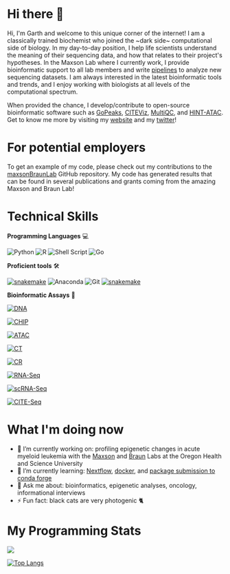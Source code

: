 # Hi there 👋

Hi, I'm Garth and welcome to this unique corner of the internet! I am a classically trained biochemist who joined the ~dark side~ computational side of biology. In my day-to-day position, I help life scientists understand the meaning of their sequencing data, and how that relates to their project's hypotheses. In the Maxson Lab where I currently work, I provide bioinformatic support to all lab members and write [pipelines](github.com/maxsonBraunLab) to analyze new sequencing datasets. I am always interested in the latest bioinformatic tools and trends, and I enjoy working with biologists at all levels of the computational spectrum. 

When provided the chance, I develop/contribute to open-source bioinformatic software such as [GoPeaks](https://github.com/maxsonBraunLab/gopeaks), [CITEViz](https://github.com/maxsonBraunLab/CITEViz), [MultiQC](https://github.com/ewels/MultiQC), and [HINT-ATAC](https://github.com/CostaLab/reg-gen). Get to know me more by visiting my [website](https://gartician.github.io/) and my [twitter](https://twitter.com/KongGarth)! 

# For potential employers

To get an example of my code, please check out my contributions to the [maxsonBraunLab](https://github.com/maxsonBraunLab/) GitHub repository. My code has generated results that can be found in several publications and grants coming from the amazing Maxson and Braun Lab!

# Technical Skills

**Programming Languages** 💻

![Python](https://img.shields.io/badge/python-3670A0?style=for-the-badge&logo=python&logoColor=ffdd54) ![R](https://img.shields.io/badge/r-%23276DC3.svg?style=for-the-badge&logo=r&logoColor=white)  ![Shell Script](https://img.shields.io/badge/shell_script-%23121011.svg?style=for-the-badge&logo=gnu-bash&logoColor=white) ![Go](https://img.shields.io/badge/go-%2300ADD8.svg?style=for-the-badge&logo=go&logoColor=white)

**Proficient tools** 🛠️

[![snakemake](https://img.shields.io/badge/snakemake->=""?style=for-the-badge&logo=python)](https://shields.io/) ![Anaconda](https://img.shields.io/badge/Anaconda-%2344A833.svg?style=for-the-badge&logo=anaconda&logoColor=white) ![Git](https://img.shields.io/badge/git-%23F05033.svg?style=for-the-badge&logo=git&logoColor=white) [![snakemake](https://img.shields.io/badge/Seurat->=""?style=for-the-badge&logo=python)](https://shields.io/)

**Bioinformatic Assays** 🧬

[![DNA](https://img.shields.io/badge/DNA-DNA--Seq-red?style=for-the-badge)](https://shields.io/)

[![CHIP](https://img.shields.io/badge/DNA-ChIP--Seq-orange?style=for-the-badge)](https://shields.io/)

[![ATAC](https://img.shields.io/badge/DNA-ATAC--Seq-yellow?style=for-the-badge)](https://shields.io/)

[![CT](https://img.shields.io/badge/DNA-CUT%26TAG-green?style=for-the-badge)](https://shields.io/)

[![CR](https://img.shields.io/badge/DNA-CUT%26RUN-brightgreen?style=for-the-badge)](https://shields.io/)

[![RNA-Seq](https://img.shields.io/badge/RNA-RNA--Seq-blue?style=for-the-badge)](https://shields.io/)

[![scRNA-Seq](https://img.shields.io/badge/RNA-scRNA--Seq-blueviolet?style=for-the-badge)](https://shields.io/)

[![CITE-Seq](https://img.shields.io/badge/RNA-CITE--Seq-red?style=for-the-badge)](https://shields.io/)

# What I'm doing now

- 🔭 I’m currently working on: profiling epigenetic changes in acute myeloid leukemia with the [Maxson](https://www.maxsonlab.org/) and [Braun](https://www.braunlab.org) Labs at the Oregon Health and Science University
- 🌱 I’m currently learning: [Nextflow](https://github.com/nextflow-io/nextflow), [docker](https://www.docker.com), and [package submission to conda forge](https://conda-forge.org/docs/maintainer/adding_pkgs.html)
- 💬 Ask me about: bioinformatics, epigenetic analyses, oncology, informational interviews
- ⚡ Fun fact: black cats are very photogenic 🐈

# My Programming Stats

<a href="https://github.com/anuraghazra/github-readme-stats">
  <img align="center" src="https://github-readme-stats.vercel.app/api?username=gartician&theme=gradient&bg_color=30,440154FF,39568CFF,1F968BFF,73D055FF,FDE725FF&title_color=fff&text_color=fff&border_color=000" />
</a>

[![Top Langs](https://github-readme-stats.vercel.app/api/top-langs/?username=gartician&hide=javascript,html,jupyter%20%notebook&layout=compact&&theme=gradient&bg_color=60,440154FF,39568CFF,1F968BFF,73D055FF,FDE725FF&title_color=fff&text_color=fff&border_color=000)](https://github.com/anuraghazra/github-readme-stats)

